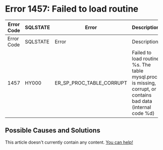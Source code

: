 
# Error 1457: Failed to load routine


| Error Code | SQLSTATE | Error | Description |
| --- | --- | --- | --- |
| Error Code | SQLSTATE | Error | Description |
| 1457 | HY000 | ER_SP_PROC_TABLE_CORRUPT | Failed to load routine %s. The table mysql.proc is missing, corrupt, or contains bad data (internal code %d) |




## Possible Causes and Solutions


This article doesn't currently contain any content. [You can help!](/kb/en/writing-and-editing-knowledge-base-articles/)

